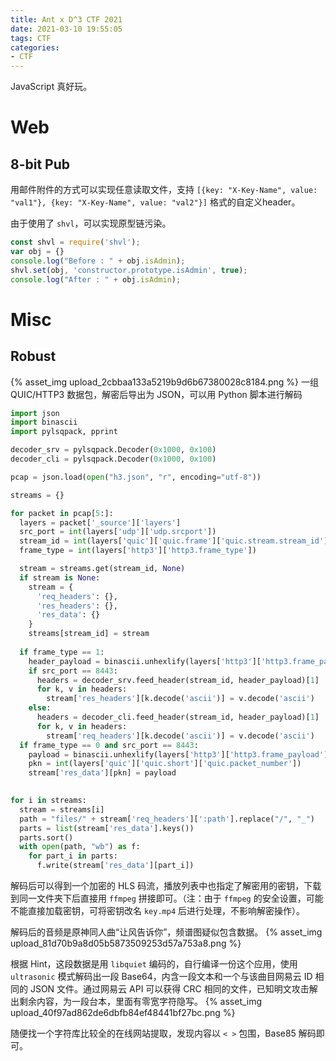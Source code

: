```yaml
---
title: Ant x D^3 CTF 2021
date: 2021-03-10 19:55:05
tags: CTF
categories:
- CTF
---
```

JavaScript 真好玩。

<!-- more -->

# Web
## 8-bit Pub
用邮件附件的方式可以实现任意读取文件，支持 `[{key: "X-Key-Name", value: "val1"}, {key: "X-Key-Name", value: "val2"}]` 格式的自定义header。

由于使用了 `shvl`，可以实现原型链污染。
```js
const shvl = require('shvl');
var obj = {}
console.log("Before : " + obj.isAdmin);
shvl.set(obj, 'constructor.prototype.isAdmin', true);
console.log("After : " + obj.isAdmin);
```

# Misc
## Robust
{% asset_img upload_2cbbaa133a5219b9d6b67380028c8184.png %}
一组 QUIC/HTTP3 数据包，解密后导出为 JSON，可以用 Python 脚本进行解码
```python
import json
import binascii
import pylsqpack, pprint

decoder_srv = pylsqpack.Decoder(0x1000, 0x100)
decoder_cli = pylsqpack.Decoder(0x1000, 0x100)

pcap = json.load(open("h3.json", "r", encoding="utf-8"))

streams = {}

for packet in pcap[5:]:
  layers = packet['_source']['layers']
  src_port = int(layers['udp']['udp.srcport'])
  stream_id = int(layers['quic']['quic.frame']['quic.stream.stream_id'])
  frame_type = int(layers['http3']['http3.frame_type'])

  stream = streams.get(stream_id, None)
  if stream is None:
    stream = {
      'req_headers': {},
      'res_headers': {},
      'res_data': {}
    }
    streams[stream_id] = stream
  
  if frame_type == 1:
    header_payload = binascii.unhexlify(layers['http3']['http3.frame_payload'].replace(':', ""))
    if src_port == 8443:
      headers = decoder_srv.feed_header(stream_id, header_payload)[1]
      for k, v in headers:
        stream['res_headers'][k.decode('ascii')] = v.decode('ascii')
    else:
      headers = decoder_cli.feed_header(stream_id, header_payload)[1]
      for k, v in headers:
        stream['req_headers'][k.decode('ascii')] = v.decode('ascii')
  if frame_type == 0 and src_port == 8443:
    payload = binascii.unhexlify(layers['http3']['http3.frame_payload'].replace(':', ""))
    pkn = int(layers['quic']['quic.short']['quic.packet_number'])
    stream['res_data'][pkn] = payload

  
for i in streams:
  stream = streams[i]
  path = "files/" + stream['req_headers'][':path'].replace("/", "_")
  parts = list(stream['res_data'].keys())
  parts.sort()
  with open(path, "wb") as f:
    for part_i in parts:
      f.write(stream['res_data'][part_i])
```
解码后可以得到一个加密的 HLS 码流，播放列表中也指定了解密用的密钥，下载到同一文件夹下后直接用 `ffmpeg` 拼接即可。（注：由于 `ffmpeg` 的安全设置，可能不能直接加载密钥，可将密钥改名 `key.mp4` 后进行处理，不影响解密操作）。

解码后的音频是原神同人曲“让风告诉你”，频谱图疑似包含数据。
{% asset_img upload_81d70b9a8d05b5873509253d57a753a8.png %}

根据 Hint，这段数据是用 `libquiet` 编码的，自行编译一份这个应用，使用 `ultrasonic` 模式解码出一段 Base64，内含一段文本和一个与该曲目网易云 ID 相同的 JSON 文件。通过网易云 API 可以获得 CRC 相同的文件，已知明文攻击解出剩余内容，为一段台本，里面有零宽字符隐写。
{% asset_img upload_40f97ad862de6dbfb84ef48441bf27bc.png %}

随便找一个字符库比较全的在线网站提取，发现内容以 `< >` 包围，Base85 解码即可。